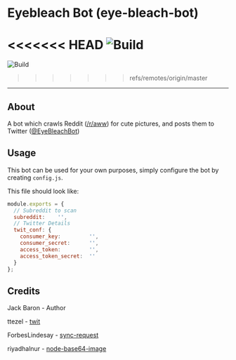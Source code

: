 # Eyebleach Bot (eye-bleach-bot)

<<<<<<< HEAD
![Build](https://api.travis-ci.org/lolPants/eye-bleach-bot.svg?branch=dev)
=======
![Build](https://api.travis-ci.org/lolPants/eye-bleach-bot.svg?branch=master)
>>>>>>> refs/remotes/origin/master

---
## About
A bot which crawls Reddit ([/r/aww](https://www.reddit.com/r/aww/)) for cute pictures, and posts them to Twitter ([@EyeBleachBot](https://twitter.com/eyebleachbot))

## Usage
This bot can be used for your own purposes, simply configure the bot by creating `config.js`.

This file should look like:
```js
module.exports = {
  // Subreddit to scan
  subreddit:    '',
  // Twitter Details
  twit_conf: {
    consumer_key:         '',
    consumer_secret:      '',
    access_token:         '',
    access_token_secret:  ''
  }
};
```

## Credits
Jack Baron - Author

ttezel - [twit](https://github.com/ttezel/twit)

ForbesLindesay - [sync-request](https://github.com/ForbesLindesay/sync-request)

riyadhalnur - [node-base64-image](https://github.com/riyadhalnur/node-base64-image)
